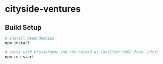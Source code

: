 # cityside-ventures

## Build Setup

``` bash
# install dependencies
npm install

# serve with BrowserSync and hot-reload at localhost:8080 from ./dist
npm run start
```